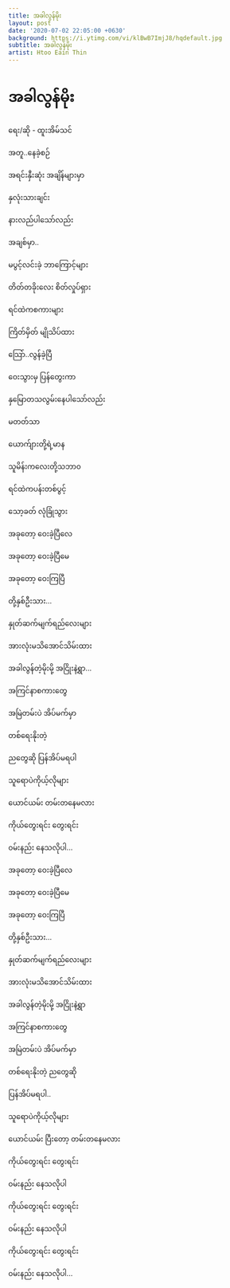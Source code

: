 ```yaml
---
title: အခါလွန်မိုး
layout: post
date: '2020-07-02 22:05:00 +0630'
background: https://i.ytimg.com/vi/klBwB7ImjJ8/hqdefault.jpg
subtitle: အခါလွန်မိုး
artist: Htoo Eain Thin
---
```


# အခါလွန်မိုး
 

ရေး/ဆို - ထူးအိမ်သင်

အတူ..နေခဲ့စဉ်

အရင်းနှီးဆုံး အချိန်များမှာ

နှလုံးသားချင်း

နားလည်ပါသော်လည်း

အချစ်မှာ..

မပွင့်လင်းခဲ့ ဘာကြောင့်များ

တိတ်တခိုးလေး စိတ်လှုပ်ရှား

ရင်ထဲကစကားများ

ကြိတ်မှိတ် မျိုသိပ်ထား

သြော်..လွန်ခဲ့ပြီ

ဝေးသွားမှ ပြန်တွေးကာ

နှမြောတသလွမ်းနေပါသော်လည်း

မတတ်သာ

ယောက်ျားတို့ရဲ့မာန

သူမိန်းကလေးတို့သဘာ၀

ရင်ထဲကပန်းတစ်ပွင့်

သော့ခတ် လုံခြုံသွား

အခုတော့ ဝေးခဲ့ပြီလေ

အခုတော့ ဝေးခဲ့ပြီမေ

အခုတော့ ဝေးကြပြီ

တို့နှစ်ဦးသား...

နှုတ်ဆက်မျက်ရည်လေးများ

အားလုံးမသိအောင်သိမ်းထား

အခါလွန်တဲ့မိုးမို့ အငြိုးနဲ့ရွာ...

အကြင်နာစကားတွေ

အမြဲတမ်းပဲ အိပ်မက်မှာ

တစ်ရေးနိုးတဲ့

ညတွေဆို ပြန်အိပ်မရပါ

သူရောပဲကိုယ့်လိုများ

ယောင်ယမ်း တမ်းတနေမလား

ကိုယ်တွေးရင်း တွေးရင်း

၀မ်းနည်း နေသလိုပါ...

အခုတော့ ဝေးခဲ့ပြီလေ

အခုတော့ ဝေးခဲ့ပြီမေ

အခုတော့ ဝေးကြပြီ

တို့နှစ်ဦးသား...

နှုတ်ဆက်မျက်ရည်လေးများ

အားလုံးမသိအောင်သိမ်းထား

အခါလွန်တဲ့မိုးမို့ အငြိုးနဲ့ရွာ

အကြင်နာစကားတွေ

အမြဲတမ်းပဲ အိပ်မက်မှာ

တစ်ရေးနိုးတဲ့ ညတွေဆို

ပြန်အိပ်မရပါ..

သူရောပဲကိုယ့်လိုများ

ယောင်ယမ်း ပြီးတော့ တမ်းတနေမလား

ကိုယ်တွေးရင်း တွေးရင်း

၀မ်းနည်း နေသလိုပါ

ကိုယ်တွေးရင်း တွေးရင်း

၀မ်းနည်း နေသလိုပါ

ကိုယ်တွေးရင်း တွေးရင်း

၀မ်းနည်း နေသလိုပါ...

